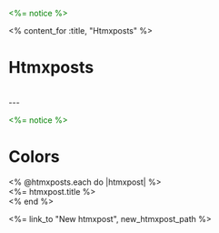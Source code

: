 <p style="color: green"><%= notice %></p>

<% content_for :title, "Htmxposts" %>

<h1>Htmxposts</h1>

<div id="aaa">
  <!-- This div will be updated with the selected color's name -->
</div>

<br>---<br>

<p style="color: green"><%= notice %></p>

<h1>Colors</h1>

<div id="color-circles">
  <% @htmxposts.each do |htmxpost| %>
    <div class="color-circle" hx-get="/htmxposts/<%= htmxpost.id %>"  hx-swap="#mydiv" hx-target="#aaa" hx-headers='{"HX": "true"}'>
      <!-- Display your htmxpost circles here -->
      <%= htmxpost.title %>
    </div>
  <% end %>
</div>

<%= link_to "New htmxpost", new_htmxpost_path %>



<script>
  document.addEventListener('htmx:load', function(event) {
    // Extract the content of the .mydiv element from the fetched response
    var mydivContent = event.target.querySelector('.mydiv');

    // Update the content of the #aaa element on the index page
    document.getElementById('#aaa').innerHTML = mydivContent.innerHTML;
  });
</script>
